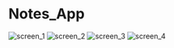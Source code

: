 # Notes_App
![screen_1](https://user-images.githubusercontent.com/77655925/140538244-e2beb5c7-09bb-47b4-be4e-3535577f8725.png)
![screen_2](https://user-images.githubusercontent.com/77655925/140538550-5c148dd4-5089-4329-a6fe-5a4cf72f389c.png)
![screen_3](https://user-images.githubusercontent.com/77655925/140538734-f0ac4875-684a-44bc-87e5-8524ef31bd46.png)
![screen_4](https://user-images.githubusercontent.com/77655925/140538933-93fb88ad-4ef7-457c-b3e6-f227ef60dc9a.png)

